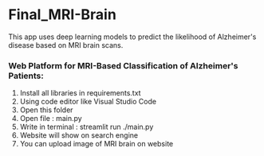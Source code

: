 # Final_MRI-Brain
This app uses deep learning models to predict the likelihood of Alzheimer's disease based on MRI brain scans. 

### Web Platform for MRI-Based Classification of Alzheimer's Patients:
1.	Install all libraries in requirements.txt
2.	Using code editor like Visual Studio Code 
3.	Open this folder 
4.	Open file : main.py 
5.	Write in terminal : streamlit run ./main.py
6.	Website will show on search engine
7.	You can upload image of MRI brain on website 

